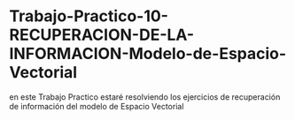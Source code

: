 # Trabajo-Practico-10-RECUPERACION-DE-LA-INFORMACION-Modelo-de-Espacio-Vectorial
en este Trabajo Practico estaré resolviendo los ejercicios de recuperación de información del modelo de Espacio Vectorial
